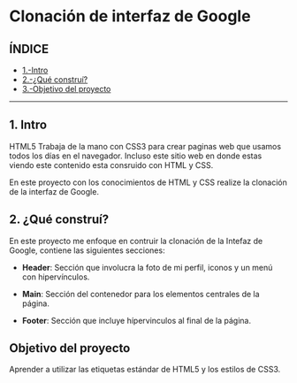 # Clonación de interfaz de Google

## ÍNDICE

* [1.-Intro](#)
* [2.-¿Qué construí?](#)
* [3.-Objetivo del proyecto](#)

****

## 1. Intro
HTML5 Trabaja de la mano con CSS3 para crear paginas web que usamos todos los días en el navegador. Incluso este sitio web en donde estas viendo este contenido esta consruido con HTML y CSS.

En este proyecto con los conocimientos de HTML y CSS realize la clonación de la interfaz de Google.

## 2. ¿Qué construí?
En este proyecto me enfoque en contruir la clonación de la Intefaz de Google, contiene las siguientes secciones:

* **Header**: Sección que involucra la foto de mi perfil, iconos y un menú con hipervínculos.

* **Main**: Sección del contenedor para los elementos centrales de la página.

* **Footer**: Sección que incluye hípervinculos al final de la página.

## Objetivo del proyecto
Aprender a utilizar las etiquetas estándar de HTML5 y los estilos de CSS3.
